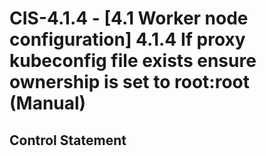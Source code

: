 # CIS-4.1.4 - \[4.1 Worker node configuration\] 4.1.4 If proxy kubeconfig file exists ensure ownership is set to root:root (Manual)

## Control Statement
